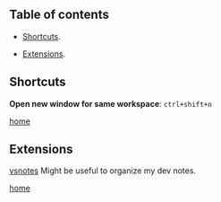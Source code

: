 ## Table of contents

* [Shortcuts](#shortcuts).

* [Extensions](#extensions).

## Shortcuts

**Open new window for same workspace**: `ctrl+shift+n`

[home][home]

## Extensions

[vsnotes](https://marketplace.visualstudio.com/items?itemName=patricklee.vsnotes) Might be useful to organize my dev notes.

[home][home]

[home]:#table-of-contents


